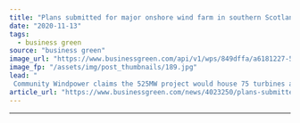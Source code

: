 ```yaml
---
title: "Plans submitted for major onshore wind farm in southern Scotland"
date: "2020-11-13"
tags: 
  - business green
source: "business green"
image_url: "https://www.businessgreen.com/api/v1/wps/849dffa/a6181227-54fd-4ee8-8286-5b8da7c7c510/3/Scoop-Hill-Community-Wind-Farm-185x114.jpg"
image_fp: "/assets/img/post_thumbnails/189.jpg"
lead: "
 Community Windpower claims the 525MW project would house 75 turbines and energy storage capabilities, delivering £1.8bn of economic benefits ..."
article_url: "https://www.businessgreen.com/news/4023250/plans-submitted-major-onshore-wind-farm-southern-scotland"
---
```


---
